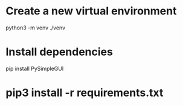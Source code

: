 # Create a new virtual environment
python3 -m venv ./venv

# Install dependencies
pip install PySimpleGUI

# pip3 install -r requirements.txt